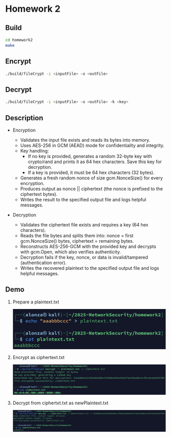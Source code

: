 # Homework 2

## Build

```bash
cd homework2
make
```

## Encrypt

```bash
./build/fileCrypt -i <inputFile> -o <outFile>
```

## Decrypt

```bash
./build/fileCrypt -i <inputFile> -o <outFile> -k <key>
```

## Description

- Encryption

    - Validates the input file exists and reads its bytes into memory.
    - Uses AES-256 in GCM (AEAD) mode for confidentiality and integrity.
    - Key handling:
        - If no key is provided, generates a random 32-byte key with crypto/rand and prints it as 64 hex characters. Save this key for decryption.
        - If a key is provided, it must be 64 hex characters (32 bytes).
    - Generates a fresh random nonce of size gcm.NonceSize() for every encryption.
    - Produces output as nonce || ciphertext (the nonce is prefixed to the ciphertext bytes).
    - Writes the result to the specified output file and logs helpful messages.

- Decryption

    - Validates the ciphertext file exists and requires a key (64 hex characters).
    - Reads the file bytes and splits them into: nonce = first gcm.NonceSize() bytes, ciphertext = remaining bytes.
    - Reconstructs AES-256-GCM with the provided key and decrypts with gcm.Open, which also verifies authenticity.
    - Decryption fails if the key, nonce, or data is invalid/tampered (authentication error).
    - Writes the recovered plaintext to the specified output file and logs helpful messages.

## Demo

1. Prepare a plaintext.txt

    ![plaintext](./images/plaintext.png)

2. Encrypt as ciphertext.txt

    ![ciphertext](./images/ciphertext.png)

3. Decrypt from ciphertxt.txt as newPlaintext.txt

    ![newPlaintext](./images/newPlaintext.png)
